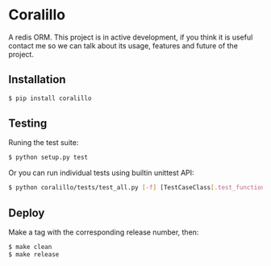 # Coralillo

A redis ORM. This project is in active development, if you think it is useful contact me so we can talk about its usage, features and future of the project.

## Installation

```bash
$ pip install coralillo
```

## Testing

Runing the test suite:

```bash
$ python setup.py test
```

Or you can run individual tests using builtin unittest API:

```bash
$ python coralillo/tests/test_all.py [-f] [TestCaseClass[.test_function]]
```

## Deploy

Make a tag with the corresponding release number, then:

```bash
$ make clean
$ make release
```
